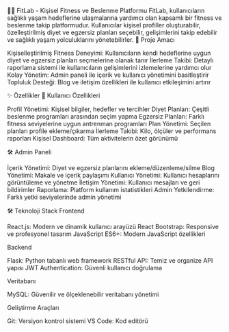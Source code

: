 🏋️‍♂️ FitLab - Kişisel Fitness ve Beslenme Platformu
FitLab, kullanıcıların sağlıklı yaşam hedeflerine ulaşmalarına yardımcı olan kapsamlı bir fitness ve beslenme takip platformudur. Kullanıcılar kişisel profiller oluşturabilir, özelleştirilmiş diyet ve egzersiz planları seçebilir, gelişimlerini takip edebilir ve sağlıklı yaşam yolculuklarını yönetebilirler.
🎯 Proje Amacı

Kişiselleştirilmiş Fitness Deneyimi: Kullanıcıların kendi hedeflerine uygun diyet ve egzersiz planları seçmelerine olanak tanır
İlerleme Takibi: Detaylı raporlama sistemi ile kullanıcıların gelişimlerini izlemelerine yardımcı olur
Kolay Yönetim: Admin paneli ile içerik ve kullanıcı yönetimini basitleştirir
Topluluk Desteği: Blog ve iletişim özellikleri ile kullanıcı etkileşimini artırır

✨ Özellikler
👤 Kullanıcı Özellikleri

Profil Yönetimi: Kişisel bilgiler, hedefler ve tercihler
Diyet Planları: Çeşitli beslenme programları arasından seçim yapma
Egzersiz Planları: Farklı fitness seviyelerine uygun antrenman programları
Plan Yönetimi: Seçilen planları profile ekleme/çıkarma
İlerleme Takibi: Kilo, ölçüler ve performans raporları
Kişisel Dashboard: Tüm aktivitelerin özet görünümü

🛠️ Admin Paneli

İçerik Yönetimi: Diyet ve egzersiz planlarını ekleme/düzenleme/silme
Blog Yönetimi: Makale ve içerik paylaşımı
Kullanıcı Yönetimi: Kullanıcı hesaplarını görüntüleme ve yönetme
İletişim Yönetimi: Kullanıcı mesajları ve geri bildirimler
Raporlama: Platform kullanım istatistikleri
Admin Yetkilendirme: Farklı yetki seviyelerinde admin yönetimi

🛠️ Teknoloji Stack
Frontend

React.js: Modern ve dinamik kullanıcı arayüzü
React Bootstrap: Responsive ve profesyonel tasarım
JavaScript ES6+: Modern JavaScript özellikleri

Backend

Flask: Python tabanlı web framework
RESTful API: Temiz ve organize API yapısı
JWT Authentication: Güvenli kullanıcı doğrulama

Veritabanı

MySQL: Güvenilir ve ölçeklenebilir veritabanı yönetimi

Geliştirme Araçları

Git: Versiyon kontrol sistemi
VS Code: Kod editörü


